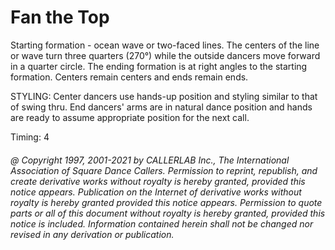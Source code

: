 
# Fan the Top

Starting formation - ocean wave or two-faced lines. The centers
of the line or wave turn three quarters (270°) while the outside dancers move forward in a
quarter circle. The ending formation is at right angles to the starting formation. Centers
remain centers and ends remain ends. 

STYLING: Center dancers use hands-up position and styling similar to that of  swing thru. End dancers' arms are in natural dance position and hands are ready to assume appropriate position for the next call.

Timing: 4
###### @ Copyright 1997, 2001-2021 by CALLERLAB Inc., The International Association of Square Dance Callers. Permission to reprint, republish, and create derivative works without royalty is hereby granted, provided this notice appears. Publication on the Internet of derivative works without royalty is hereby granted provided this notice appears. Permission to quote parts or all of this document without royalty is hereby granted, provided this notice is included. Information contained herein shall not be changed nor revised in any derivation or publication.
